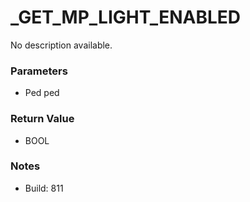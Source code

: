 # _GET_MP_LIGHT_ENABLED

No description available.

### Parameters
* Ped ped

### Return Value
* BOOL

### Notes
* Build: 811

